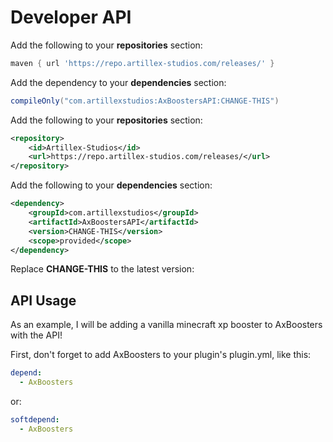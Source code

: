 # Developer API

<tabs>

<tab title="Gradle">

Add the following to your **repositories** section:
```groovy
maven { url 'https://repo.artillex-studios.com/releases/' }
```

Add the dependency to your **dependencies** section:

```groovy
compileOnly("com.artillexstudios:AxBoostersAPI:CHANGE-THIS")
```
</tab>

<tab title="Maven">

Add the following to your **repositories** section:
```xml
<repository>
    <id>Artillex-Studios</id>
    <url>https://repo.artillex-studios.com/releases/</url>
</repository>
```

Add the following to your **dependencies** section:

```xml
<dependency>
    <groupId>com.artillexstudios</groupId>
    <artifactId>AxBoostersAPI</artifactId>
    <version>CHANGE-THIS</version>
    <scope>provided</scope>
</dependency>
```
</tab>
</tabs>
<p>Replace <b>CHANGE-THIS</b> to the latest version: <a href="https://repo.artillex-studios.com/#/releases/com/artillexstudios/AxBoostersAPI"><img src="https://repo.artillex-studios.com/api/badge/latest/releases/com/artillexstudios/AxBoostersAPI?color=40c14a&amp;amp;name=AxBoostersAPI" alt=""/></a></p>

## API Usage

As an example, I will be adding a vanilla minecraft xp booster to AxBoosters with the API!

First, don't forget to add AxBoosters to your plugin's plugin.yml, like this:
```yaml
depend:
  - AxBoosters
```
or:
```yaml
softdepend:
  - AxBoosters
```